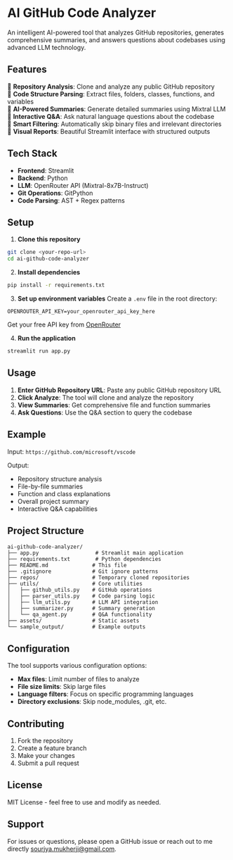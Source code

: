 # AI GitHub Code Analyzer

An intelligent AI-powered tool that analyzes GitHub repositories, generates comprehensive summaries, and answers questions about codebases using advanced LLM technology.

## Features

🔹 **Repository Analysis**: Clone and analyze any public GitHub repository  
🔹 **Code Structure Parsing**: Extract files, folders, classes, functions, and variables  
🔹 **AI-Powered Summaries**: Generate detailed summaries using Mixtral LLM  
🔹 **Interactive Q&A**: Ask natural language questions about the codebase  
🔹 **Smart Filtering**: Automatically skip binary files and irrelevant directories  
🔹 **Visual Reports**: Beautiful Streamlit interface with structured outputs  

## Tech Stack

- **Frontend**: Streamlit
- **Backend**: Python
- **LLM**: OpenRouter API (Mixtral-8x7B-Instruct)
- **Git Operations**: GitPython
- **Code Parsing**: AST + Regex patterns

## Setup

1. **Clone this repository**
```bash
git clone <your-repo-url>
cd ai-github-code-analyzer
```

2. **Install dependencies**
```bash
pip install -r requirements.txt
```

3. **Set up environment variables**
Create a `.env` file in the root directory:
```
OPENROUTER_API_KEY=your_openrouter_api_key_here
```

Get your free API key from [OpenRouter](https://openrouter.ai/)

4. **Run the application**
```bash
streamlit run app.py
```

## Usage

1. **Enter GitHub Repository URL**: Paste any public GitHub repository URL
2. **Click Analyze**: The tool will clone and analyze the repository
3. **View Summaries**: Get comprehensive file and function summaries
4. **Ask Questions**: Use the Q&A section to query the codebase

## Example

Input: `https://github.com/microsoft/vscode`

Output:
- Repository structure analysis
- File-by-file summaries
- Function and class explanations
- Overall project summary
- Interactive Q&A capabilities

## Project Structure

```
ai-github-code-analyzer/
├── app.py                  # Streamlit main application
├── requirements.txt        # Python dependencies
├── README.md              # This file
├── .gitignore             # Git ignore patterns
├── repos/                 # Temporary cloned repositories
├── utils/                 # Core utilities
│   ├── github_utils.py    # GitHub operations
│   ├── parser_utils.py    # Code parsing logic
│   ├── llm_utils.py       # LLM API integration
│   ├── summarizer.py      # Summary generation
│   └── qa_agent.py        # Q&A functionality
├── assets/                # Static assets
└── sample_output/         # Example outputs
```

## Configuration

The tool supports various configuration options:
- **Max files**: Limit number of files to analyze
- **File size limits**: Skip large files
- **Language filters**: Focus on specific programming languages
- **Directory exclusions**: Skip node_modules, .git, etc.

## Contributing

1. Fork the repository
2. Create a feature branch
3. Make your changes
4. Submit a pull request

## License

MIT License - feel free to use and modify as needed.

## Support

For issues or questions, please open a GitHub issue or reach out to me directly [sourjya.mukherji@gmail.com](mailto:sourjya.mukherji@gmail.com).
